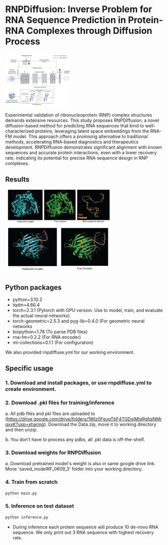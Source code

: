# RNPDiffusion: Inverse Problem for RNA Sequence Prediction in Protein-RNA Complexes through Diffusion Process



<img src="/figure/model.png" alt="model" style="zoom:20%;" />

Experimental validation of ribonucleoprotein (RNP) complex structures demands extensive resources. This study proposes RNPDiffusion, a novel diffusion-based method for predicting RNA sequences that bind to well-characterized proteins, leveraging latent space embeddings from the RNA-FM model. This approach offers a promising alternative to traditional methods, accelerating RNA-based diagnostics and therapeutics development. RNPDiffusion demonstrates significant alignment with known sequences and accurate protein interactions, even with a lower recovery rate, indicating its potential for precise RNA sequence design in RNP complexes.



## Results



<img src="/figure/inference2.png" alt="inference2" style="zoom:33%;" />

<img src="/figure/inference1.png" alt="inference1" style="zoom:33%;" />



## Python packages

* python=3.10.2
* tqdm=4.66.4
* torch=2.3.1 (Pytorch with GPU version. Use to model, train, and evaluate the actual neural networks)
* torch-geometric=2.5.3 and pyg-lib=0.4.0 (For geometric neural networks
* biopython=1.78 (To parse PDB files)
* rna-fm=0.2.2 (For RNA encoder)
* ml-collections=0.1.1 (For configuration)

We also provided rnpdiffuse.yml for our working environment.



## Specific usage

### 1. Download and install packages, or use rnpdiffuse.yml to create environment.



### 2. Download .pkl files for training/inference

a. All pdb files and pkl files are uploaded to (https://drive.google.com/drive/folders/1Wlz0FgugTbF4TGDsiMlqRgfqjNMrgxxK?usp=sharing). Download the Data.zip, move it to working directory and then unzip.

b. You don't have to process any pdbs, all .pkl data is off-the-shelf.



### 3. Download weights for RNPDiffusion

a. Download pretrained model's weight is also in same google drive link. Move 'saved_modelRF_0609_3' folder into your working directory.



### 4. Train from scratch

```python
python main.py
```



### 5. Inference on test dataset

```python
python inference.py
```

* During inference each protein sequence will produce 10 de-novo RNA sequence. We only print out 3 RNA sequence with highest recovery rate.



